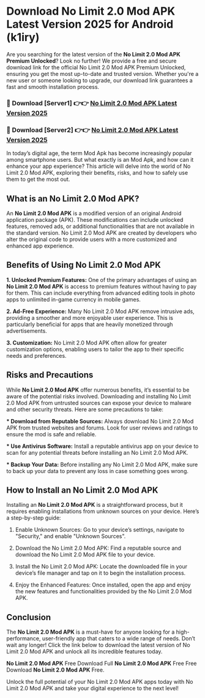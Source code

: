 # Download No Limit 2.0 Mod APK Latest Version 2025 for Android (k1iry)

Are you searching for the latest version of the <strong>No Limit 2.0 Mod APK Premium Unlocked</strong>? Look no further! We provide a free and secure download link for the official No Limit 2.0 Mod APK Premium Unlocked, ensuring you get the most up-to-date and trusted version. Whether you're a new user or someone looking to upgrade, our download link guarantees a fast and smooth installation process.


<h3>🔴 Download [Server1] 👉👉 <a href="https://appsnew.pages.dev?q=No+Limit+2.0+Mod+APK&ref=2RT5">No Limit 2.0 Mod APK Latest Version 2025</a></h3>

<h3>🔴 Download [Server2] 👉👉 <a href="https://appsnew.pages.dev?q=No+Limit+2.0+Mod+APK&ref=2RT5">No Limit 2.0 Mod APK Latest Version 2025</a></h3>


In today’s digital age, the term Mod Apk has become increasingly popular among smartphone users. But what exactly is an Mod Apk, and how can it enhance your app experience? This article will delve into the world of No Limit 2.0 Mod APK, exploring their benefits, risks, and how to safely use them to get the most out.


<h2>What is an No Limit 2.0 Mod APK?</h2>

An <strong>No Limit 2.0 Mod APK</strong> is a modified version of an original Android application package (APK). These modifications can include unlocked features, removed ads, or additional functionalities that are not available in the standard version. No Limit 2.0 Mod APK are created by developers who alter the original code to provide users with a more customized and enhanced app experience.


<h2>Benefits of Using No Limit 2.0 Mod APK</h2>

<strong> 1. Unlocked Premium Features:</strong> One of the primary advantages of using an <strong>No Limit 2.0 Mod APK</strong> is access to premium features without having to pay for them. This can include everything from advanced editing tools in photo apps to unlimited in-game currency in mobile games.

<strong> 2. Ad-Free Experience:</strong> Many No Limit 2.0 Mod APK remove intrusive ads, providing a smoother and more enjoyable user experience. This is particularly beneficial for apps that are heavily monetized through advertisements.

<strong> 3. Customization:</strong> No Limit 2.0 Mod APK often allow for greater customization options, enabling users to tailor the app to their specific needs and preferences.


<h2>Risks and Precautions</h2>

While <strong>No Limit 2.0 Mod APK</strong> offer numerous benefits, it’s essential to be aware of the potential risks involved. Downloading and installing No Limit 2.0 Mod APK from untrusted sources can expose your device to malware and other security threats. Here are some precautions to take:

<strong> * Download from Reputable Sources:</strong> Always download No Limit 2.0 Mod APK from trusted websites and forums. Look for user reviews and ratings to ensure the mod is safe and reliable.

<strong> * Use Antivirus Software:</strong> Install a reputable antivirus app on your device to scan for any potential threats before installing an No Limit 2.0 Mod APK.

<strong> * Backup Your Data:</strong> Before installing any No Limit 2.0 Mod APK, make sure to back up your data to prevent any loss in case something goes wrong.


<h2>How to Install an No Limit 2.0 Mod APK</h2>

Installing an <strong>No Limit 2.0 Mod APK</strong> is a straightforward process, but it requires enabling installations from unknown sources on your device. Here’s a step-by-step guide:

 1. Enable Unknown Sources: Go to your device’s settings, navigate to "Security," and enable "Unknown Sources".

 2. Download the No Limit 2.0 Mod APK: Find a reputable source and download the No Limit 2.0 Mod APK file to your device.

 3. Install the No Limit 2.0 Mod APK: Locate the downloaded file in your device’s file manager and tap on it to begin the installation process.

 4. Enjoy the Enhanced Features: Once installed, open the app and enjoy the new features and functionalities provided by the No Limit 2.0 Mod APK.


<h2><strong>Conclusion</strong></h2>

The <strong>No Limit 2.0 Mod APK</strong> is a must-have for anyone looking for a high-performance, user-friendly app that caters to a wide range of needs. Don’t wait any longer! Click the link below to download the latest version of No Limit 2.0 Mod APK and unlock all its incredible features today.

<strong>No Limit 2.0 Mod APK</strong> Free Download Full <strong>No Limit 2.0 Mod APK</strong> Free Free Download <strong>No Limit 2.0 Mod APK</strong> Free.

Unlock the full potential of your No Limit 2.0 Mod APK apps today with No Limit 2.0 Mod APK and take your digital experience to the next level!